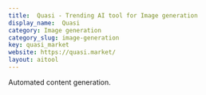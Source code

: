 ```yaml
---
title:  Quasi - Trending AI tool for Image generation
display_name:  Quasi
category: Image generation
category_slug: image-generation
key: quasi_market
website: https://quasi.market/
layout: aitool
---
```


Automated content generation.
